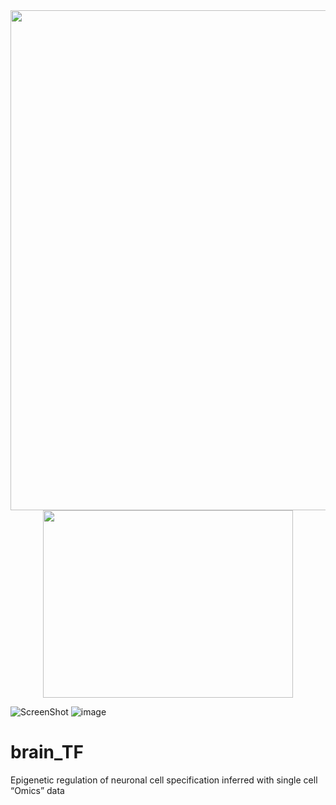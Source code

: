 <div align=center><img width="1000" height="800" src="https://github.com/Gavin-Yinld/brain_TF/tree/master/Figures/cover.png" /></div>

<div align=center><img width="400" height="300" src="https://github.com/Gavin-Yinld/brain_TF/tree/master/Figures/cover1.png" /></div>

![ScreenShot](https://github.com/Gavin-Yinld/brain_TF/tree/master/Figures/cover1.png)
![image](https://github.com/Gavin-Yinld/brain_TF/tree/master/Figures/cover1.png)

# brain_TF
Epigenetic regulation of neuronal cell specification inferred with single cell “Omics” data
